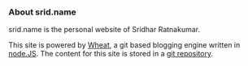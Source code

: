 ### About srid.name

srid.name is the personal website of Sridhar Ratnakumar. 

This site is powered by [Wheat][], a git based blogging engine written in [node.JS][]. The content for this site is stored in a [git repository][].

[node.js]: http://nodejs.org/
[Wheat]: http://github.com/creationix/wheat
[git repository]: http://github.com/srid/srid.name
